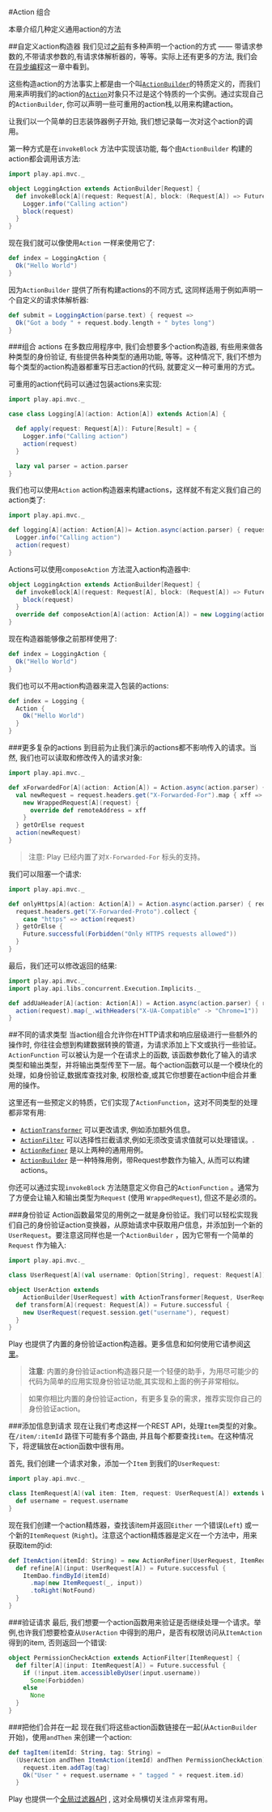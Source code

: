 #Action 组合

本章介绍几种定义通用action的方法


##自定义action构造器
我们见过[之前](01_Actions_Controllers_and_Results.md)有多种声明一个action的方式 —— 带请求参数的,不带请求参数的,有请求体解析器的，等等。实际上还有更多的方法, 我们会在[异步编程](../02_Asynchronous_HTTP_programming/01_Asynchronous_results.md)这一章中看到。

这些构造action的方法事实上都是由一个叫[`ActionBuilder`](https://www.playframework.com/documentation/2.4.x/api/scala/play/api/mvc/ActionBuilder.html)的特质定义的，而我们用来声明我们的action的[`Action`](https://www.playframework.com/documentation/2.4.x/api/scala/play/api/mvc/Action$.html)对象只不过是这个特质的一个实例。通过实现自己的`ActionBuilder`, 你可以声明一些可重用的action栈,以用来构建action。

让我们以一个简单的日志装饰器例子开始, 我们想记录每一次对这个action的调用。

第一种方式是在`invokeBlock` 方法中实现该功能, 每个由`ActionBuilder` 构建的action都会调用该方法:

```scala
import play.api.mvc._

object LoggingAction extends ActionBuilder[Request] {
  def invokeBlock[A](request: Request[A], block: (Request[A]) => Future[Result]) = {
    Logger.info("Calling action")
    block(request)
  }
}
```

现在我们就可以像使用`Action` 一样来使用它了:

```scala
def index = LoggingAction {
  Ok("Hello World")
}
```

因为`ActionBuilder` 提供了所有构建actions的不同方式, 这同样适用于例如声明一个自定义的请求体解析器:

```scala
def submit = LoggingAction(parse.text) { request =>
  Ok("Got a body " + request.body.length + " bytes long")
}
```

###组合 actions
在多数应用程序中, 我们会想要多个action构造器, 有些用来做各种类型的身份验证, 有些提供各种类型的通用功能, 等等。这种情况下, 我们不想为每个类型的action构造器都重写日志action的代码, 就要定义一种可重用的方式。

可重用的action代码可以通过包装actions来实现:

```scala
import play.api.mvc._

case class Logging[A](action: Action[A]) extends Action[A] {

  def apply(request: Request[A]): Future[Result] = {
    Logger.info("Calling action")
    action(request)
  }

  lazy val parser = action.parser
}
```

我们也可以使用`Action` action构造器来构建actions，这样就不有定义我们自己的action类了:

```scala
import play.api.mvc._

def logging[A](action: Action[A])= Action.async(action.parser) { request =>
  Logger.info("Calling action")
  action(request)
}
```

Actions可以使用`composeAction` 方法混入action构造器中:

```scala
object LoggingAction extends ActionBuilder[Request] {
  def invokeBlock[A](request: Request[A], block: (Request[A]) => Future[Result]) = {
    block(request)
  }
  override def composeAction[A](action: Action[A]) = new Logging(action)
}
```

现在构造器能够像之前那样使用了:

```scala
def index = LoggingAction {
  Ok("Hello World")
}
```

我们也可以不用action构造器来混入包装的actions:

```scala
def index = Logging {
  Action {
    Ok("Hello World")
  }
}
```

###更多复杂的actions
到目前为止我们演示的actions都不影响传入的请求。当然, 我们也可以读取和修改传入的请求对象:

```scala
import play.api.mvc._

def xForwardedFor[A](action: Action[A]) = Action.async(action.parser) { request =>
  val newRequest = request.headers.get("X-Forwarded-For").map { xff =>
    new WrappedRequest[A](request) {
      override def remoteAddress = xff
    }
  } getOrElse request
  action(newRequest)
}
```

> 注意: Play 已经内置了对`X-Forwarded-For` 标头的支持。

我们可以阻塞一个请求:

```scala
import play.api.mvc._

def onlyHttps[A](action: Action[A]) = Action.async(action.parser) { request =>
  request.headers.get("X-Forwarded-Proto").collect {
    case "https" => action(request)
  } getOrElse {
    Future.successful(Forbidden("Only HTTPS requests allowed"))
  }
}
```

最后，我们还可以修改返回的结果:

```scala
import play.api.mvc._
import play.api.libs.concurrent.Execution.Implicits._

def addUaHeader[A](action: Action[A]) = Action.async(action.parser) { request =>
  action(request).map(_.withHeaders("X-UA-Compatible" -> "Chrome=1"))
}
```


##不同的请求类型
当action组合允许你在HTTP请求和响应层级进行一些额外的操作时, 你往往会想到构建数据转换的管道，为请求添加上下文或执行一些验证。`ActionFunction` 可以被认为是一个在请求上的函数, 该函数参数化了输入的请求类型和输出类型，并将输出类型传至下一层。每个action函数可以是一个模块化的处理，如身份验证,数据库查找对象, 权限检查,或其它你想要在action中组合并重用的操作。

这里还有一些预定义的特质，它们实现了`ActionFunction`，这对不同类型的处理都非常有用:

* [`ActionTransformer`](https://www.playframework.com/documentation/2.4.x/api/scala/play/api/mvc/ActionTransformer.html) 可以更改请求, 例如添加额外信息。
* [`ActionFilter`](https://www.playframework.com/documentation/2.4.x/api/scala/play/api/mvc/ActionFilter.html) 可以选择性拦截请求,例如无须改变请求值就可以处理错误。.
* [`ActionRefiner`](https://www.playframework.com/documentation/2.4.x/api/scala/play/api/mvc/ActionRefiner.html) 是以上两种的通用用例。
* [`ActionBuilder`](https://www.playframework.com/documentation/2.4.x/api/scala/play/api/mvc/ActionBuilder.html) 是一种特殊用例，带Request参数作为输入, 从而可以构建actions。

你还可以通过实现`invokeBlock` 方法随意定义你自己的`ActionFunction` 。通常为了方便会让输入和输出类型为`Request` (使用 `WrappedRequest`), 但这不是必须的。

###身份验证
Action函数最常见的用例之一就是身份验证。我们可以轻松实现我们自己的身份验证action变换器，从原始请求中获取用户信息，并添加到一个新的`UserRequest`。要注意这同样也是一个`ActionBuilder` ，因为它带有一个简单的`Request` 作为输入:

```scala
import play.api.mvc._

class UserRequest[A](val username: Option[String], request: Request[A]) extends WrappedRequest[A](request)

object UserAction extends
    ActionBuilder[UserRequest] with ActionTransformer[Request, UserRequest] {
  def transform[A](request: Request[A]) = Future.successful {
    new UserRequest(request.session.get("username"), request)
  }
}
```

Play 也提供了内置的身份验证action构造器。更多信息和如何使用它请参阅[这里](https://www.playframework.com/documentation/2.4.x/api/scala/play/api/mvc/Security$$AuthenticatedBuilder$.html)。

> **注意**: 内置的身份验证action构造器只是一个轻便的助手，为用尽可能少的代码为简单的应用实现身份验证功能,其实现和上面的例子非常相似。

> 如果你相比内置的身份验证action，有更多复杂的需求，推荐实现你自己的身份验证action。

###添加信息到请求
现在让我们考虑这样一个REST API，处理`Item`类型的对象。在`/item/:itemId` 路径下可能有多个路由, 并且每个都要查找`item`。在这种情况下，将逻辑放在action函数中很有用。

首先, 我们创建一个请求对象，添加一个`Item` 到我们的`UserRequest`:

```scala
import play.api.mvc._

class ItemRequest[A](val item: Item, request: UserRequest[A]) extends WrappedRequest[A](request) {
  def username = request.username
}
```

现在我们创建一个action精炼器，查找该item并返回`Either` 一个错误(`Left`) 或一个新的`ItemRequest` (`Right`)。注意这个action精炼器是定义在一个方法中，用来获取item的id:

```scala
def ItemAction(itemId: String) = new ActionRefiner[UserRequest, ItemRequest] {
  def refine[A](input: UserRequest[A]) = Future.successful {
    ItemDao.findById(itemId)
      .map(new ItemRequest(_, input))
      .toRight(NotFound)
  }
}
```

###验证请求
最后, 我们想要一个action函数用来验证是否继续处理一个请求。举例,也许我们想要检查从`UserAction` 中得到的用户，是否有权限访问从`ItemAction` 得到的item, 否则返回一个错误:

```scala
object PermissionCheckAction extends ActionFilter[ItemRequest] {
  def filter[A](input: ItemRequest[A]) = Future.successful {
    if (!input.item.accessibleByUser(input.username))
      Some(Forbidden)
    else
      None
  }
}
```

###把他们合并在一起
现在我们将这些action函数链接在一起(从`ActionBuilder` 开始)，使用`andThen` 来创建一个action:

```scala
def tagItem(itemId: String, tag: String) =
  (UserAction andThen ItemAction(itemId) andThen PermissionCheckAction) { request =>
    request.item.addTag(tag)
    Ok("User " + request.username + " tagged " + request.item.id)
  }
```

Play 也提供一个[全局过滤器API](../../Advanced_topics/02_HTTP_architecture/02_HTTP_filters.md) , 这对全局横切关注点非常有用。